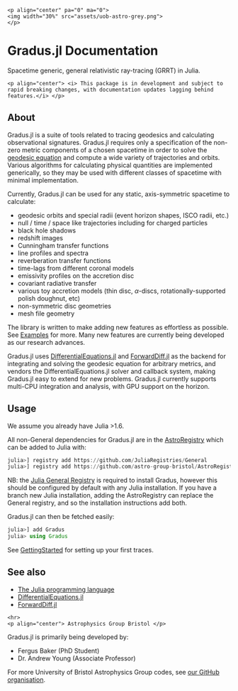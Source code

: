 
```@raw html
<p align="center" pa="0" ma="0">
<img width="30%" src="assets/uob-astro-grey.png">
</p>
```

# Gradus.jl Documentation

Spacetime generic, general relativistic ray-tracing (GRRT) in Julia.

```@raw html
<p align="center"> <i> This package is in development and subject to rapid breaking changes, with documentation updates lagging behind features.</i> </p>
```

## About

Gradus.jl is a suite of tools related to tracing geodesics and calculating observational signatures. Gradus.jl requires only a specification of the non-zero metric components of a chosen spacetime in order to solve the [geodesic equation](https://en.wikipedia.org/wiki/Solving_the_geodesic_equations) and compute a wide variety of trajectories and orbits. Various algorithms for calculating physical quantities are implemented generically, so they may be used with different classes of spacetime with minimal implementation.

Currently, Gradus.jl can be used for any static, axis-symmetric spacetime to calculate:

- geodesic orbits and special radii (event horizon shapes, ISCO radii, etc.)
- null / time / space like trajectories including for charged particles
- black hole shadows
- redshift images
- Cunningham transfer functions
- line profiles and spectra
- reverberation transfer functions
- time-lags from different coronal models
- emissivity profiles on the accretion disc
- covariant radiative transfer
- various toy accretion models (thin disc, $\alpha$-discs, rotationally-supported polish doughnut, etc)
- non-symmetric disc geometries
- mesh file geometry

The library is written to make adding new features as effortless as possible. See [Examples](https://astro-group-bristol.github.io/Gradus.jl/dev/examples/examples/) for more. Many new features are currently being developed as our research advances.

Gradus.jl uses [DifferentialEquations.jl](https://github.com/SciML/DifferentialEquations.jl) and [ForwardDiff.jl](https://github.com/JuliaDiff/ForwardDiff.jl) as the backend for integrating and solving the geodesic equation for arbitrary metrics, and vendors the DifferentialEquations.jl solver and callback system, making Gradus.jl easy to extend for new problems. Gradus.jl currently supports multi-CPU integration and analysis, with GPU support on the horizon.

## Usage

We assume you already have Julia >1.6.

All non-General dependencies for Gradus.jl are in the [AstroRegistry](https://github.com/astro-group-bristol/AstroRegistry) which can be added to Julia with:

```julia
julia>] registry add https://github.com/JuliaRegistries/General
julia>] registry add https://github.com/astro-group-bristol/AstroRegistry
```

NB: the [Julia General Registry](https://github.com/JuliaRegistries/General) is required to install Gradus, however this should be configured by default with any Julia installation. If you have a branch new Julia installation, adding the AstroRegistry can replace the General registry, and so the installation instructions add both.

Gradus.jl can then be fetched easily:
```julia
julia>] add Gradus
julia> using Gradus
```

See [GettingStarted](https://astro-group-bristol.github.io/Gradus.jl/dev/getting-started/) for setting up your first traces.

## See also

- [The Julia programming language](https://github.com/JuliaLang/Julia)
- [DifferentialEquations.jl](https://github.com/SciML/DifferentialEquations.jl)
- [ForwardDiff.jl](https://github.com/JuliaDiff/ForwardDiff.jl)

```@raw html
<hr>
<p align="center"> Astrophysics Group Bristol </p>
```

Gradus.jl is primarily being developed by:

- Fergus Baker (PhD Student)
- Dr. Andrew Young (Associate Professor)

For more University of Bristol Astrophysics Group codes, see [our GitHub organisation](https://github.com/astro-group-bristol).
